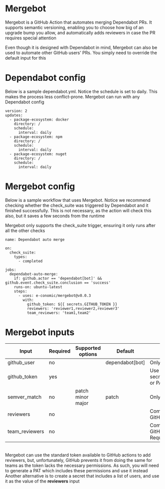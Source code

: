 # Mergebot

Mergebot is a GitHub Action that automates merging Dependabot PRs. It supports semantic versioning, enabling you to choose how big of an upgrade bump you allow, and automatically adds reviewers in case the PR requires special attention

Even though it is designed with Dependabot in mind, Mergebot can also be used to automate other GitHub users' PRs. You simply need to override the default input for this

# Dependabot config

Below is a sample dependabot.yml. Notice the schedule is set to daily. This makes the process less conflict-prone. Mergebot can run with any Dependabot config

    version: 2
    updates:
      - package-ecosystem: docker
        directory: /
        schedule:
          interval: daily
      - package-ecosystem: npm
        directory: /
        schedule:
          interval: daily
      - package-ecosystem: nuget
        directory: /
        schedule:
          interval: daily

# Mergebot config

Below is a sample workflow that uses Mergebot. Notice we recommend checking whether the check_suite was triggered by Dependabot and it finished successfully. This is not necessary, as the action will check this also, but it saves a few seconds from the runtime

Mergebot only supports the check_suite trigger, ensuring it only runs after all the other checks

    name: Dependabot auto merge

    on:
      check_suite:
        types:
          - completed

    jobs:
      dependabot-auto-merge:
        if: github.actor == 'dependabot[bot]' && github.event.check_suite.conclusion == 'success'
        runs-on: ubuntu-latest
        steps:
          - uses: e-conomic/mergebot@v0.0.3
            with:
              github_token: ${{ secrets.GITHUB_TOKEN }}
              reviewers: 'reviewer1,reviewer2,reviewer3'
              team_reviewers: 'team1,team2'

# Mergebot inputs

| Input | Required | Supported options | Default | Note |
| --- | --- | --- | --- | --- |
| github_user | no | | dependabot[bot] | Only one value required | 
| github_token | yes | | | Use ${{ secrets.GITHUB_TOKEN}} or PAT |
| semver_match | no | patch minor major | patch | Only one value required |
| reviewers | no | | | Comma separated list of GitHub usernames |
| team_reviewers | no | | | Comma separated list of GitHub team slugs. Requires PAT | 

<br/>
Mergebot can use the standard token available to GitHub actions to add reviewers, but, unfortunately, GitHub prevents it from doing the same for teams as the token lacks the necessary permissions. As such, you will need to generate a PAT which includes these permissions and use it instead
Another alternative is to create a secret that includes a list of users, and use it as the value of the <b>reviewers</b> input

